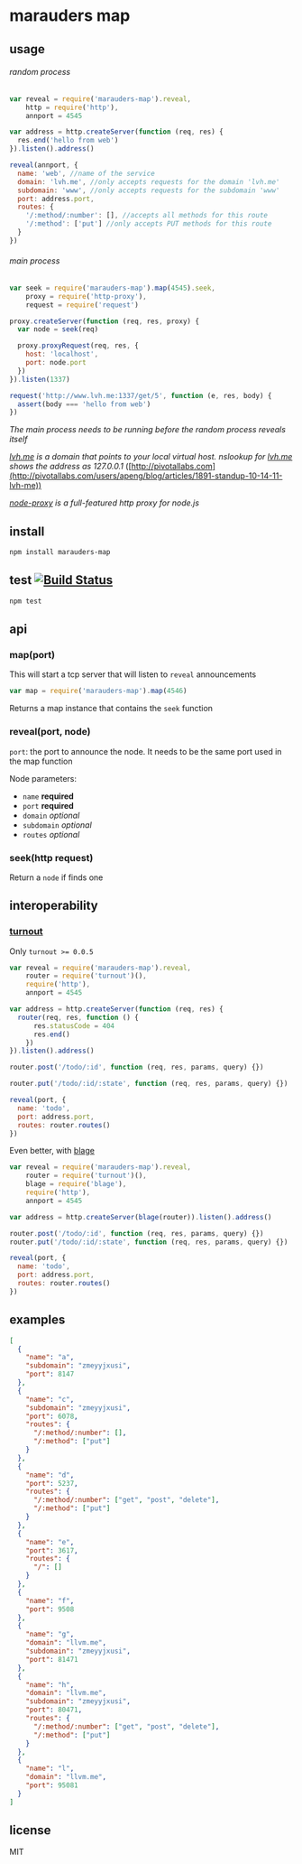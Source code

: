# marauders map

## usage

###### random process

```js
var reveal = require('marauders-map').reveal,
    http = require('http'),
    annport = 4545

var address = http.createServer(function (req, res) {
  res.end('hello from web')
}).listen().address()

reveal(annport, {
  name: 'web', //name of the service
  domain: 'lvh.me', //only accepts requests for the domain 'lvh.me'
  subdomain: 'www', //only accepts requests for the subdomain 'www'
  port: address.port,
  routes: {
    '/:method/:number': [], //accepts all methods for this route
    '/:method': ['put'] //only accepts PUT methods for this route
  }
})
```

###### main process

```js
var seek = require('marauders-map').map(4545).seek,
    proxy = require('http-proxy'),
    request = require('request')

proxy.createServer(function (req, res, proxy) {
  var node = seek(req)

  proxy.proxyRequest(req, res, {
    host: 'localhost',
    port: node.port
  })
}).listen(1337)

request('http://www.lvh.me:1337/get/5', function (e, res, body) {
  assert(body === 'hello from web')
})
```

*The main process needs to be running before the random process reveals itself*

*[lvh.me](http://lvh.me) is a domain that points to your local virtual host. nslookup for [lvh.me](http://lvh.me) shows the address as 127.0.0.1* ([http://pivotallabs.com](http://pivotallabs.com/users/apeng/blog/articles/1891-standup-10-14-11-lvh-me))

*[node-proxy](https://github.com/nodejitsu/node-http-proxy) is a full-featured http proxy for node.js*

## install
```bash
npm install marauders-map
```

## test [![Build Status](https://secure.travis-ci.org/ramitos/marauders-map.png)](http://travis-ci.org/ramitos/marauders-map)
```bash
npm test
```

## api

### map(port)
This will start a tcp server that will listen to `reveal` announcements

```js
var map = require('marauders-map').map(4546)
```

Returns a map instance that contains the `seek` function

### reveal(port, node)
`port`: the port to announce the node. It needs to be the same port used in the map function

Node parameters:
 * `name` **required**
 * `port` **required**
 * `domain` *optional*
 * `subdomain` *optional*
 * `routes` *optional*

### seek(http request)

Return a `node` if finds one

## interoperability

### [turnout](https://github.com/ramitos/turnout)

Only `turnout >= 0.0.5`

```js
var reveal = require('marauders-map').reveal,
    router = require('turnout')(),
    require('http'),
    annport = 4545

var address = http.createServer(function (req, res) {
  router(req, res, function () {
      res.statusCode = 404
      res.end()
    })
}).listen().address()

router.post('/todo/:id', function (req, res, params, query) {})

router.put('/todo/:id/:state', function (req, res, params, query) {})

reveal(port, {
  name: 'todo',
  port: address.port,
  routes: router.routes()
})
```

Even better, with [blage](https://github.com/ramitos/blage)

```js
var reveal = require('marauders-map').reveal,
    router = require('turnout')(),
    blage = require('blage'),
    require('http'),
    annport = 4545

var address = http.createServer(blage(router)).listen().address()

router.post('/todo/:id', function (req, res, params, query) {})
router.put('/todo/:id/:state', function (req, res, params, query) {})

reveal(port, {
  name: 'todo',
  port: address.port,
  routes: router.routes()
})
```

## examples

```json
[
  {
    "name": "a",
    "subdomain": "zmeyyjxusi",
    "port": 8147
  },
  {
    "name": "c",
    "subdomain": "zmeyyjxusi",
    "port": 6078,
    "routes": {
      "/:method/:number": [],
      "/:method": ["put"]
    }
  },
  {
    "name": "d",
    "port": 5237,
    "routes": {
      "/:method/:number": ["get", "post", "delete"],
      "/:method": ["put"]
    }
  },
  {
    "name": "e",
    "port": 3617,
    "routes": {
      "/": []
    }
  },
  {
    "name": "f",
    "port": 9508
  },
  {
    "name": "g",
    "domain": "llvm.me",
    "subdomain": "zmeyyjxusi",
    "port": 81471
  },
  {
    "name": "h",
    "domain": "llvm.me",
    "subdomain": "zmeyyjxusi",
    "port": 80471,
    "routes": {
      "/:method/:number": ["get", "post", "delete"],
      "/:method": ["put"]
    }
  },
  {
    "name": "l",
    "domain": "llvm.me",
    "port": 95081
  }
]
```

## license
MIT